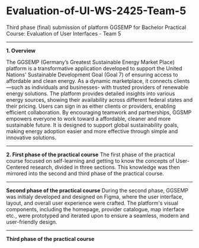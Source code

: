 # Evaluation-of-UI-WS-2425-Team-5

Third phase (final) submission of platform GGSEMP for Bachelor Practical Course: Evaluation of User Interfaces - Team 5

---

**1. Overview**

The GGSEMP (Germany’s Greatest Sustainable Energy Market Place) platform is a transformative application developed to support the United Nations' Sustainable Development Goal (Goal 7) of ensuring access to affordable and clean energy. As a dynamic marketplace, it connects clients—such as individuals and businesses- with trusted providers of renewable energy solutions. The platform provides detailed insights into various energy sources, showing their availability across different federal states and their pricing. Users can sign in as either clients or providers, enabling efficient collaboration.
By encouraging teamwork and partnerships, GGSMP empowers everyone to work toward a affordable, cleaner and more sustainable future. It is designed to support global sustainability goals, making energy adoption easier and more effective through simple and innovative solutions.

---

**2. First phase of the practical course**
The first phase of the practical course focused on self-learning and getting to know the concepts of User-Centered research, divided in three sections. This knowledge was then mirrored into the second and third phase of the practical course. 

---

**Second phase of the practical course**
During the second phase, GGSEMP was initialy developed and designed on Figma, where the user interface, layout, and overall user experience were crafted. The platform's visual components, including the homepage, provider catalogue, map interface etc., were prototyped and iterated upon to ensure a seamless, modern and user-friendly design. 

---

**Third phase of the practical course**
